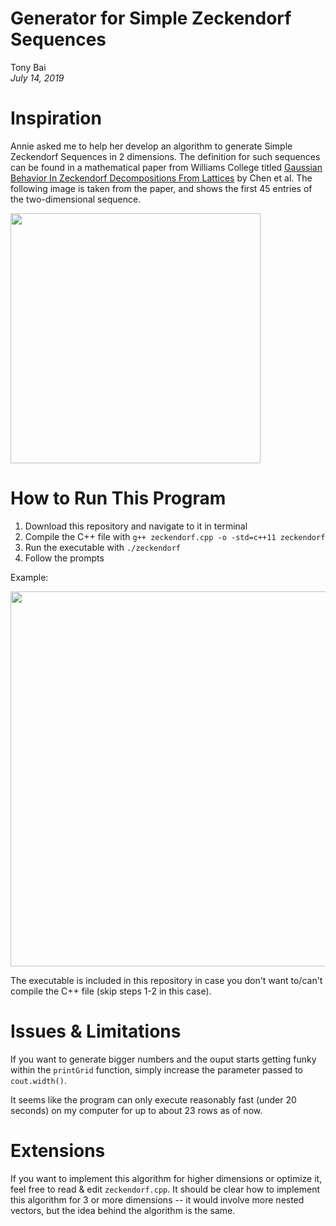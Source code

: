 # Generator for Simple Zeckendorf Sequences
<p>
Tony Bai </br>
<i>July 14, 2019</i>
</p>

# Inspiration
Annie asked me to help her develop an algorithm to generate Simple Zeckendorf Sequences in 2 dimensions. The definition for such sequences can be found in a mathematical paper from Williams College titled [Gaussian Behavior In Zeckendorf Decompositions From Lattices](https://web.williams.edu/Mathematics/sjmiller/public_html/math/papers/Zeckendorf2DComboDecompv70.pdf "math paper") by Chen et al. The following image is taken from the paper, and shows the first 45 entries of the two-dimensional sequence.

<img src="https://github.com/tonyb7/zeckendorf-sequences/blob/master/sequence.png?raw=true" width="400">

# How to Run This Program
1. Download this repository and navigate to it in terminal
2. Compile the C++ file with `g++ zeckendorf.cpp -o -std=c++11 zeckendorf`
3. Run the executable with `./zeckendorf`
4. Follow the prompts

Example:

<img src="https://github.com/tonyb7/zeckendorf-sequences/blob/master/terminal_output.png?raw=true" width="600">

The executable is included in this repository in case you don't want to/can't compile the C++ file (skip steps 1-2 in this case).

# Issues & Limitations
If you want to generate bigger numbers and the ouput starts getting funky within the `printGrid` function, simply increase the parameter passed to `cout.width()`.

It seems like the program can only execute reasonably fast (under 20 seconds) on my computer for up to about 23 rows as of now.

# Extensions
If you want to implement this algorithm for higher dimensions or optimize it, feel free to read & edit `zeckendorf.cpp`. It should be clear how to implement this algorithm for 3 or more dimensions -- it would involve more nested vectors, but the idea behind the algorithm is the same.




